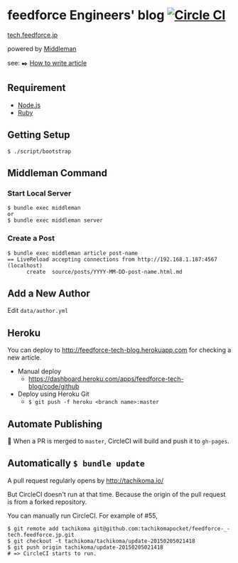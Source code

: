 # feedforce Engineers' blog [![Circle CI](https://circleci.com/gh/feedforce/tech.feedforce.jp.svg?style=svg)](https://circleci.com/gh/feedforce/tech.feedforce.jp)

[tech.feedforce.jp](http://tech.feedforce.jp)

powered by [Middleman](http://middlemanapp.com/)

see: :black_nib: [How to write article](https://github.com/feedforce/tech.feedforce.jp/wiki/%E6%8A%80%E8%A1%93%E8%80%85%E3%83%96%E3%83%AD%E3%82%B0%E8%A8%98%E4%BA%8B%E5%9F%B7%E7%AD%86%E3%83%88%E3%83%A9%E3%81%AE%E5%B7%BB)

## Requirement

* [Node.js](http://nodejs.org/)
* [Ruby](https://www.ruby-lang.org/)

## Getting Setup

    $ ./script/bootstrap

## Middleman Command

### Start Local Server

    $ bundle exec middleman
    or
    $ bundle exec middleman server

### Create a Post

    $ bundle exec middleman article post-name
    == LiveReload accepting connections from http://192.168.1.187:4567 (localhost)
          create  source/posts/YYYY-MM-DD-post-name.html.md

## Add a New Author

Edit `data/author.yml`

## Heroku

You can deploy to http://feedforce-tech-blog.herokuapp.com for checking a new article.

* Manual deploy
    * https://dashboard.heroku.com/apps/feedforce-tech-blog/code/github
* Deploy using Heroku Git
    * `$ git push -f heroku <branch name>:master`

## Automate Publishing

:dart: When a PR is merged to `master`, CircleCI will build and push it to `gh-pages`.

## Automatically `$ bundle update`

A pull request regularly opens by http://tachikoma.io/

But CircleCI doesn't run at that time. Because the origin of the pull request is from a forked repository.

You can manually run CircleCI. For example of #55,

    $ git remote add tachikoma git@github.com:tachikomapocket/feedforce-_-tech.feedforce.jp.git
    $ git checkout -t tachikoma/tachikoma/update-20150205021418
    $ git push origin tachikoma/update-20150205021418
    # => CircleCI starts to run.
